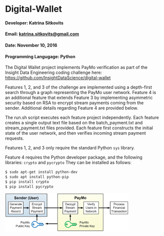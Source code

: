 # Digital-Wallet

#### Developer: Katrina Sitkovits
#### Email: katrina.sitkovits@gmail.com
#### Date: November 10, 2016
#### Programming Langugage: Python

The Digital Wallet project implements PayMo verification as part of the Insight Data Engineering coding challenge here:
https://github.com/InsightDataScience/digital-wallet

Features 1, 2, and 3 of the challenge are implemented using a depth-first search through a graph representing the PayMo user network. Feature 4 is an additional feature that extends Feature 3 by implementing asymmetric security based on RSA to encrypt stream payments coming from the sender. Additional details regarding Feature 4 are provided below.

The run.sh script executes each feature project independently. Each feature creates a single output text file based on the batch_payment.txt and stream_payment.txt files provided. Each feature first constructs the initial state of the user network, and then verifies incoming stream payment requests.

Features 1, 2, and 3 only require the standard Python ```sys``` library.

Feature 4 requires the Python developer package, and the following libraries: ```crypto``` and ```pycrypto```
They can be installed as follows:
```
$ sudo apt-get install python-dev
$ sudo apt install python-pip
$ pip install crypto
$ pip install pycrypto
```

<img src="https://github.com/k4trina/Digital-Wallet/blob/master/PayMo_RSA.PNG" height="80%" width="80%">
